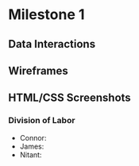 # Milestone 1

## Data Interactions

## Wireframes

## HTML/CSS Screenshots

### Division of Labor
- Connor: 
- James:
- Nitant:
